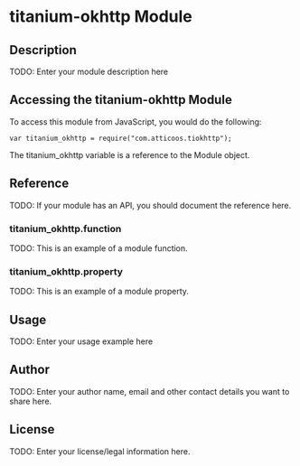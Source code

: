 # titanium-okhttp Module

## Description

TODO: Enter your module description here

## Accessing the titanium-okhttp Module

To access this module from JavaScript, you would do the following:

    var titanium_okhttp = require("com.atticoos.tiokhttp");

The titanium_okhttp variable is a reference to the Module object.

## Reference

TODO: If your module has an API, you should document
the reference here.

### titanium_okhttp.function

TODO: This is an example of a module function.

### titanium_okhttp.property

TODO: This is an example of a module property.

## Usage

TODO: Enter your usage example here

## Author

TODO: Enter your author name, email and other contact
details you want to share here.

## License

TODO: Enter your license/legal information here.
